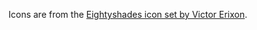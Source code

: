 Icons  are from the [Eightyshades icon set by Victor Erixon][1].

[1]: https://www.iconfinder.com/iconsets/eightyshades
